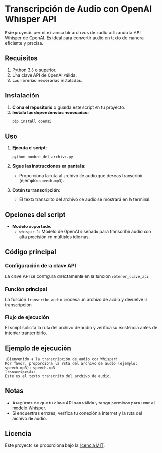 # Transcripción de Audio con OpenAI Whisper API

Este proyecto permite transcribir archivos de audio utilizando la API Whisper de OpenAI. Es ideal para convertir audio en texto de manera eficiente y precisa.

## Requisitos

1. Python 3.8 o superior.
2. Una clave API de OpenAI válida.
3. Las librerías necesarias instaladas.

## Instalación

1. **Clona el repositorio** o guarda este script en tu proyecto.
2. **Instala las dependencias necesarias:**
   ```bash
   pip install openai
   ```

## Uso

1. **Ejecuta el script**:
   ```bash
   python nombre_del_archivo.py
   ```

2. **Sigue las instrucciones en pantalla**:
   - Proporciona la ruta al archivo de audio que deseas transcribir (ejemplo: `speech.mp3`).

3. **Obtén tu transcripción**:
   - El texto transcrito del archivo de audio se mostrará en la terminal.

## Opciones del script

- **Modelo soportado:**
  - `whisper-1`: Modelo de OpenAI diseñado para transcribir audio con alta precisión en múltiples idiomas.

## Código principal

### Configuración de la clave API
La clave API se configura directamente en la función `obtener_clave_api`.

### Función principal
La función `transcribe_audio` procesa un archivo de audio y devuelve la transcripción.

### Flujo de ejecución
El script solicita la ruta del archivo de audio y verifica su existencia antes de intentar transcribirlo.

## Ejemplo de ejecución
```plaintext
¡Bienvenido a la transcripción de audio con Whisper!
Por favor, proporciona la ruta del archivo de audio (ejemplo: speech.mp3): speech.mp3
Transcripción:
Este es el texto transcrito del archivo de audio.
```

## Notas
- Asegúrate de que tu clave API sea válida y tenga permisos para usar el modelo Whisper.
- Si encuentras errores, verifica tu conexión a internet y la ruta del archivo de audio.

## Licencia
Este proyecto se proporciona bajo la [licencia MIT](LICENSE).

